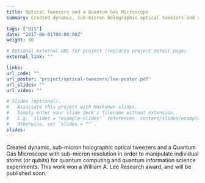 ```yaml
---
title: Optical Tweezers and a Quantum Gas Microscope
summary: Created dynamic, sub-micron holographic optical tweezers and a Quantum Gas Microscope with sub-micron resolution in order to manipulate individual atoms (or qubits) for quantum computing and quantum information science experiments. This work won a William A. Lee Research award, and will be published soon.

tags: ["QIS"]
date: "2017-06-01T00:00:00Z"
weight: 90

# Optional external URL for project (replaces project detail page).
external_link: ""

links:
url_code: ""
url_poster: "project/optical-tweezers/lee-poster.pdf"
url_slides: ""
url_video: ""

# Slides (optional).
#   Associate this project with Markdown slides.
#   Simply enter your slide deck's filename without extension.
#   E.g. `slides = "example-slides"` references `content/slides/example-slides.md`.
#   Otherwise, set `slides = ""`.
slides:
---
```


Created dynamic, sub-micron holographic optical tweezers and a Quantum Gas Microscope with sub-micron resolution in order to manipulate individual atoms (or qubits) for quantum computing and quantum information science experiments. This work won a William A. Lee Research award, and will be published soon.
